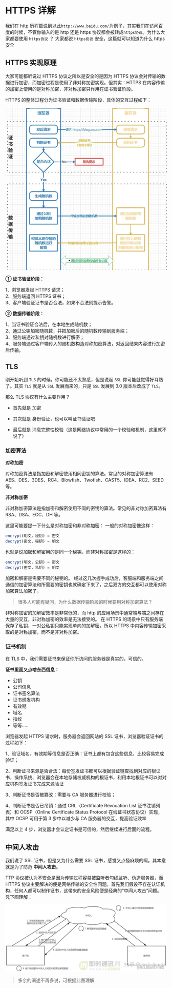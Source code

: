 # HTTPS 详解

我们在 http 历程篇说到以此`http://www.baidu.com/`为例子，其实我们在访问百度的时候，不管你输入的是 http 还是 https 协议都会被转成`https协议`。为什么大家都要使用 `https协议` ？ 大家都说 `https协议` 安全，这篇就可以知道为什么 https 安全

## HTTPS 实现原理

大家可能都听说过 HTTPS 协议之所以是安全的是因为 HTTPS 协议会对传输的数据进行加密，而加密过程是使用了非对称加密实现。但其实：HTTPS 在内容传输的加密上使用的是对称加密，非对称加密只作用在证书验证阶段。

HTTPS 的整体过程分为证书验证和数据传输阶段，具体的交互过程如下：

<img src="/Images/https1.png" style="zoom:50%;" />

**① 证书验证阶段：**

1、浏览器发起 HTTPS 请求；  
2、服务端返回 HTTPS 证书；  
3、客户端验证证书是否合法，如果不合法则提示告警。

**② 数据传输阶段：**

1、当证书验证合法后，在本地生成随机数；  
2、通过公钥加密随机数，并把加密后的随机数传输到服务端；  
3、服务端通过私钥对随机数进行解密；  
4、服务端通过客户端传入的随机数构造对称加密算法，对返回结果内容进行加密后传输。

## TLS

刚开始听到 `TLS` 的时候，你可能还不太熟悉，但是说起 `SSL` 你可能就觉得好耳熟了。其实 `TLS` 就是从 `SSL` 发展而来的，只是 `SSL` 发展到 3.0 版本后改成了 `TLS`。

那么 TLS 协议有什么主要作用？

- 首先就是 加密

- 其次就是 身份验证，也可以叫证书验证吧

- 最后就是 消息完整性校验（这是网络协议中常用的一个校验和机制，这里就不说了）

### 加密算法

**对称加密**

对称加密算法是指加密和解密使用相同密钥的算法。常见的对称加密算法有 AES、DES、3DES、RC4、Blowfish、Twofish、CAST5、IDEA、RC2、SEED 等。

**非对称加密**

非对称加密算法是指加密和解密使用不同的密钥的算法。常见的非对称加密算法有 RSA、DSA、ECC、DH 等。

这里可能要提一下什么是对称加密和非对称加密：
一般的对称加密像这样：

```js
encrypt(明文，秘钥) = 密文
decrypt(密文，秘钥) = 明文
```

也就是说加密和解密用的是同一个秘钥。而非对称加密是这样的：

```js
encrypt(明文，公钥) = 密文
decrypt(密文，私钥) = 明文
```

加密和解密是需要不同的秘钥的。
经过这几次握手成功后，客服端和服务端之间通信的加密算法和所需要的密钥也就确定下来了，之后双方的交互都可以使用对称加密算法加密了。

> 很多人可能有疑问，为什么数据传输阶段的时候要用对称加密算法？

非对称加密的加解密效率是非常低的，而 http 的应用场景中通常端与端之间存在大量的交互，非对称加密的效率是无法接受的。
在 HTTPS 的场景中只有服务端保存了私钥，一对公私钥只能实现单向的加解密，所以 HTTPS 中内容传输加密采取的是对称加密，而不是非对称加密。

### 证书机制

在 TLS 中，我们需要证书来保证你所访问的服务器是真实的，可信的。

**证书里面又点啥东西信息：**

- 公钥
- 公司信息
- 证书签名算法
- 证书颁发机构
- 有效期
- 域名
- 指纹
- 等等.....

浏览器发起 HTTPS 请求时，服务器会返回网站的 SSL 证书，浏览器验证证书的过程如下：

1、验证域名、有效期等信息是否正确：证书上都有包含这些信息，比较容易完成验证；

2、判断证书来源是否合法：每份签发证书都可以根据验证链查找到对应的根证书，操作系统、浏览器会在本地存储权威机构的根证书，利用本地根证书可以对对应机构签发证书完成来源验证

3、判断证书是否被篡改：需要与 CA 服务器进行校验；

4、判断证书是否已吊销：通过 CRL（Certificate Revocation List 证书注销列表）和 OCSP（Online Certificate Status Protocol 在线证书状态协议）实现，其中 OCSP 可用于第 3 步中以减少与 CA 服务器的交互，提高验证效率

满足以上 4 步，浏览器才会认定证书是可信的，然后继续进行后面的流程。

## 中间人攻击

我们说了 SSL 证书，但是又为什么需要 SSL 证书，感觉又点怪麻烦的啊。其本意就是为了防范 **中间人攻击**。

TTP 协议被认为不安全是因为传输过程容易被监听者勾线监听、伪造服务器，而 HTTPS 协议主要解决的便是网络传输的安全性问题。首先我们假设不存在认证机构，任何人都可以制作证书，这带来的安全风险便是经典的“中间人攻击”问题。 凭下图理解：

<img src="/Images/https2.png" style="zoom:50%;" />

> 多余的阐述不再多说，可根据此图理解

